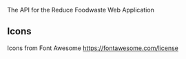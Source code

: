 The API for the Reduce Foodwaste Web Application

## Icons
Icons from Font Awesome https://fontawesome.com/license